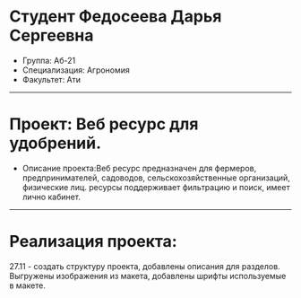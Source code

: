 # Студент Федосеева Дарья Сергеевна 
- Группа: Аб-21
- Специализация: Агрономия 
- Факультет: Ати
---
# Проект: Веб ресурс для удобрений.
- Описание проекта:Веб ресурс предназначен для фермеров, предпринимателей, садоводов, сельскохозяйственные организаций, физические лиц. ресурсы поддерживает фильтрацию и поиск, имеет лично кабинет.
---
# Реализация проекта: 
27.11 - создать структуру проекта, добавлены описания для разделов. Выгружены изображения из макета, добавлены шрифты используемые в макете.